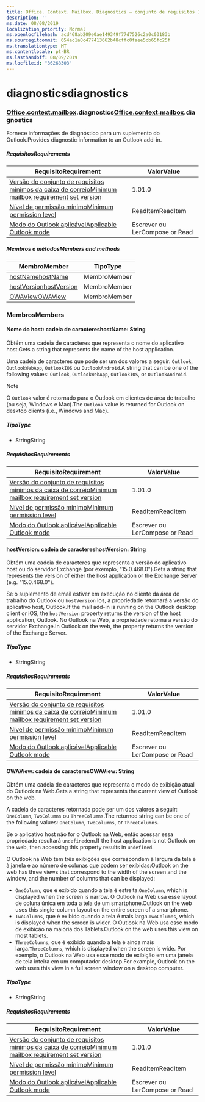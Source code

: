 ```yaml
---
title: Office. Context. Mailbox. Diagnostics – conjunto de requisitos 1,6
description: ''
ms.date: 08/08/2019
localization_priority: Normal
ms.openlocfilehash: acd468ab209e0ae149349f77d7526c2a0c03183b
ms.sourcegitcommit: 654ac1a0c477413662b48cffc0faee5cb65fc25f
ms.translationtype: MT
ms.contentlocale: pt-BR
ms.lasthandoff: 08/09/2019
ms.locfileid: "36268303"
---
```

# <a name="diagnostics"></a><span data-ttu-id="1a295-102">diagnostics</span><span class="sxs-lookup"><span data-stu-id="1a295-102">diagnostics</span></span>

### <a name="officeofficemdcontextofficecontextmdmailboxofficecontextmailboxmddiagnostics"></a><span data-ttu-id="1a295-103">[Office](Office.md)[.context](Office.context.md)[.mailbox](Office.context.mailbox.md).diagnostics</span><span class="sxs-lookup"><span data-stu-id="1a295-103">[Office](Office.md)[.context](Office.context.md)[.mailbox](Office.context.mailbox.md).diagnostics</span></span>

<span data-ttu-id="1a295-104">Fornece informações de diagnóstico para um suplemento do Outlook.</span><span class="sxs-lookup"><span data-stu-id="1a295-104">Provides diagnostic information to an Outlook add-in.</span></span>

##### <a name="requirements"></a><span data-ttu-id="1a295-105">Requisitos</span><span class="sxs-lookup"><span data-stu-id="1a295-105">Requirements</span></span>

|<span data-ttu-id="1a295-106">Requisito</span><span class="sxs-lookup"><span data-stu-id="1a295-106">Requirement</span></span>| <span data-ttu-id="1a295-107">Valor</span><span class="sxs-lookup"><span data-stu-id="1a295-107">Value</span></span>|
|---|---|
|[<span data-ttu-id="1a295-108">Versão do conjunto de requisitos mínimos da caixa de correio</span><span class="sxs-lookup"><span data-stu-id="1a295-108">Minimum mailbox requirement set version</span></span>](/office/dev/add-ins/reference/requirement-sets/outlook-api-requirement-sets)| <span data-ttu-id="1a295-109">1.0</span><span class="sxs-lookup"><span data-stu-id="1a295-109">1.0</span></span>|
|[<span data-ttu-id="1a295-110">Nível de permissão mínimo</span><span class="sxs-lookup"><span data-stu-id="1a295-110">Minimum permission level</span></span>](/outlook/add-ins/understanding-outlook-add-in-permissions)| <span data-ttu-id="1a295-111">ReadItem</span><span class="sxs-lookup"><span data-stu-id="1a295-111">ReadItem</span></span>|
|[<span data-ttu-id="1a295-112">Modo do Outlook aplicável</span><span class="sxs-lookup"><span data-stu-id="1a295-112">Applicable Outlook mode</span></span>](/outlook/add-ins/#extension-points)| <span data-ttu-id="1a295-113">Escrever ou Ler</span><span class="sxs-lookup"><span data-stu-id="1a295-113">Compose or Read</span></span>|

##### <a name="members-and-methods"></a><span data-ttu-id="1a295-114">Membros e métodos</span><span class="sxs-lookup"><span data-stu-id="1a295-114">Members and methods</span></span>

| <span data-ttu-id="1a295-115">Membro</span><span class="sxs-lookup"><span data-stu-id="1a295-115">Member</span></span> | <span data-ttu-id="1a295-116">Tipo</span><span class="sxs-lookup"><span data-stu-id="1a295-116">Type</span></span> |
|--------|------|
| [<span data-ttu-id="1a295-117">hostName</span><span class="sxs-lookup"><span data-stu-id="1a295-117">hostName</span></span>](#hostname-string) | <span data-ttu-id="1a295-118">Membro</span><span class="sxs-lookup"><span data-stu-id="1a295-118">Member</span></span> |
| [<span data-ttu-id="1a295-119">hostVersion</span><span class="sxs-lookup"><span data-stu-id="1a295-119">hostVersion</span></span>](#hostversion-string) | <span data-ttu-id="1a295-120">Membro</span><span class="sxs-lookup"><span data-stu-id="1a295-120">Member</span></span> |
| [<span data-ttu-id="1a295-121">OWAView</span><span class="sxs-lookup"><span data-stu-id="1a295-121">OWAView</span></span>](#owaview-string) | <span data-ttu-id="1a295-122">Membro</span><span class="sxs-lookup"><span data-stu-id="1a295-122">Member</span></span> |

### <a name="members"></a><span data-ttu-id="1a295-123">Membros</span><span class="sxs-lookup"><span data-stu-id="1a295-123">Members</span></span>

#### <a name="hostname-string"></a><span data-ttu-id="1a295-124">Nome do host: cadeia de caracteres</span><span class="sxs-lookup"><span data-stu-id="1a295-124">hostName: String</span></span>

<span data-ttu-id="1a295-125">Obtém uma cadeia de caracteres que representa o nome do aplicativo host.</span><span class="sxs-lookup"><span data-stu-id="1a295-125">Gets a string that represents the name of the host application.</span></span>

<span data-ttu-id="1a295-126">Uma cadeia de caracteres que pode ser um dos valores a seguir: `Outlook`, `OutlookWebApp`, `OutlookIOS` ou `OutlookAndroid`.</span><span class="sxs-lookup"><span data-stu-id="1a295-126">A string that can be one of the following values: `Outlook`, `OutlookWebApp`, `OutlookIOS`, or `OutlookAndroid`.</span></span>

> [!NOTE]
> <span data-ttu-id="1a295-127">O `Outlook` valor é retornado para o Outlook em clientes de área de trabalho (ou seja, Windows e Mac).</span><span class="sxs-lookup"><span data-stu-id="1a295-127">The `Outlook` value is returned for Outlook on desktop clients (i.e., Windows and Mac).</span></span>

##### <a name="type"></a><span data-ttu-id="1a295-128">Tipo</span><span class="sxs-lookup"><span data-stu-id="1a295-128">Type</span></span>

*   <span data-ttu-id="1a295-129">String</span><span class="sxs-lookup"><span data-stu-id="1a295-129">String</span></span>

##### <a name="requirements"></a><span data-ttu-id="1a295-130">Requisitos</span><span class="sxs-lookup"><span data-stu-id="1a295-130">Requirements</span></span>

|<span data-ttu-id="1a295-131">Requisito</span><span class="sxs-lookup"><span data-stu-id="1a295-131">Requirement</span></span>| <span data-ttu-id="1a295-132">Valor</span><span class="sxs-lookup"><span data-stu-id="1a295-132">Value</span></span>|
|---|---|
|[<span data-ttu-id="1a295-133">Versão do conjunto de requisitos mínimos da caixa de correio</span><span class="sxs-lookup"><span data-stu-id="1a295-133">Minimum mailbox requirement set version</span></span>](/office/dev/add-ins/reference/requirement-sets/outlook-api-requirement-sets)| <span data-ttu-id="1a295-134">1.0</span><span class="sxs-lookup"><span data-stu-id="1a295-134">1.0</span></span>|
|[<span data-ttu-id="1a295-135">Nível de permissão mínimo</span><span class="sxs-lookup"><span data-stu-id="1a295-135">Minimum permission level</span></span>](/outlook/add-ins/understanding-outlook-add-in-permissions)| <span data-ttu-id="1a295-136">ReadItem</span><span class="sxs-lookup"><span data-stu-id="1a295-136">ReadItem</span></span>|
|[<span data-ttu-id="1a295-137">Modo do Outlook aplicável</span><span class="sxs-lookup"><span data-stu-id="1a295-137">Applicable Outlook mode</span></span>](/outlook/add-ins/#extension-points)| <span data-ttu-id="1a295-138">Escrever ou Ler</span><span class="sxs-lookup"><span data-stu-id="1a295-138">Compose or Read</span></span>|

#### <a name="hostversion-string"></a><span data-ttu-id="1a295-139">hostVersion: cadeia de caracteres</span><span class="sxs-lookup"><span data-stu-id="1a295-139">hostVersion: String</span></span>

<span data-ttu-id="1a295-140">Obtém uma cadeia de caracteres que representa a versão do aplicativo host ou do servidor Exchange (por exemplo, "15.0.468.0").</span><span class="sxs-lookup"><span data-stu-id="1a295-140">Gets a string that represents the version of either the host application or the Exchange Server (e.g. "15.0.468.0").</span></span>

<span data-ttu-id="1a295-141">Se o suplemento de email estiver em execução no cliente da área de trabalho do Outlook ou `hostVersion` Ios, a propriedade retornará a versão do aplicativo host, Outlook.</span><span class="sxs-lookup"><span data-stu-id="1a295-141">If the mail add-in is running on the Outlook desktop client or iOS, the `hostVersion` property returns the version of the host application, Outlook.</span></span> <span data-ttu-id="1a295-142">No Outlook na Web, a propriedade retorna a versão do servidor Exchange.</span><span class="sxs-lookup"><span data-stu-id="1a295-142">In Outlook on the web, the property returns the version of the Exchange Server.</span></span>

##### <a name="type"></a><span data-ttu-id="1a295-143">Tipo</span><span class="sxs-lookup"><span data-stu-id="1a295-143">Type</span></span>

*   <span data-ttu-id="1a295-144">String</span><span class="sxs-lookup"><span data-stu-id="1a295-144">String</span></span>

##### <a name="requirements"></a><span data-ttu-id="1a295-145">Requisitos</span><span class="sxs-lookup"><span data-stu-id="1a295-145">Requirements</span></span>

|<span data-ttu-id="1a295-146">Requisito</span><span class="sxs-lookup"><span data-stu-id="1a295-146">Requirement</span></span>| <span data-ttu-id="1a295-147">Valor</span><span class="sxs-lookup"><span data-stu-id="1a295-147">Value</span></span>|
|---|---|
|[<span data-ttu-id="1a295-148">Versão do conjunto de requisitos mínimos da caixa de correio</span><span class="sxs-lookup"><span data-stu-id="1a295-148">Minimum mailbox requirement set version</span></span>](/office/dev/add-ins/reference/requirement-sets/outlook-api-requirement-sets)| <span data-ttu-id="1a295-149">1.0</span><span class="sxs-lookup"><span data-stu-id="1a295-149">1.0</span></span>|
|[<span data-ttu-id="1a295-150">Nível de permissão mínimo</span><span class="sxs-lookup"><span data-stu-id="1a295-150">Minimum permission level</span></span>](/outlook/add-ins/understanding-outlook-add-in-permissions)| <span data-ttu-id="1a295-151">ReadItem</span><span class="sxs-lookup"><span data-stu-id="1a295-151">ReadItem</span></span>|
|[<span data-ttu-id="1a295-152">Modo do Outlook aplicável</span><span class="sxs-lookup"><span data-stu-id="1a295-152">Applicable Outlook mode</span></span>](/outlook/add-ins/#extension-points)| <span data-ttu-id="1a295-153">Escrever ou Ler</span><span class="sxs-lookup"><span data-stu-id="1a295-153">Compose or Read</span></span>|

#### <a name="owaview-string"></a><span data-ttu-id="1a295-154">OWAView: cadeia de caracteres</span><span class="sxs-lookup"><span data-stu-id="1a295-154">OWAView: String</span></span>

<span data-ttu-id="1a295-155">Obtém uma cadeia de caracteres que representa o modo de exibição atual do Outlook na Web.</span><span class="sxs-lookup"><span data-stu-id="1a295-155">Gets a string that represents the current view of Outlook on the web.</span></span>

<span data-ttu-id="1a295-156">A cadeia de caracteres retornada pode ser um dos valores a seguir: `OneColumn`, `TwoColumns` ou `ThreeColumns`.</span><span class="sxs-lookup"><span data-stu-id="1a295-156">The returned string can be one of the following values: `OneColumn`, `TwoColumns`, or `ThreeColumns`.</span></span>

<span data-ttu-id="1a295-157">Se o aplicativo host não for o Outlook na Web, então acessar essa propriedade resultará `undefined`em.</span><span class="sxs-lookup"><span data-stu-id="1a295-157">If the host application is not Outlook on the web, then accessing this property results in `undefined`.</span></span>

<span data-ttu-id="1a295-158">O Outlook na Web tem três exibições que correspondem à largura da tela e à janela e ao número de colunas que podem ser exibidas:</span><span class="sxs-lookup"><span data-stu-id="1a295-158">Outlook on the web has three views that correspond to the width of the screen and the window, and the number of columns that can be displayed:</span></span>

*   <span data-ttu-id="1a295-159">`OneColumn`, que é exibido quando a tela é estreita.</span><span class="sxs-lookup"><span data-stu-id="1a295-159">`OneColumn`, which is displayed when the screen is narrow.</span></span> <span data-ttu-id="1a295-160">O Outlook na Web usa esse layout de coluna única em toda a tela de um smartphone.</span><span class="sxs-lookup"><span data-stu-id="1a295-160">Outlook on the web uses this single-column layout on the entire screen of a smartphone.</span></span>
*   <span data-ttu-id="1a295-161">`TwoColumns`, que é exibido quando a tela é mais larga.</span><span class="sxs-lookup"><span data-stu-id="1a295-161">`TwoColumns`, which is displayed when the screen is wider.</span></span> <span data-ttu-id="1a295-162">O Outlook na Web usa esse modo de exibição na maioria dos Tablets.</span><span class="sxs-lookup"><span data-stu-id="1a295-162">Outlook on the web uses this view on most tablets.</span></span>
*   <span data-ttu-id="1a295-163">`ThreeColumns`, que é exibido quando a tela é ainda mais larga.</span><span class="sxs-lookup"><span data-stu-id="1a295-163">`ThreeColumns`, which is displayed when the screen is wide.</span></span> <span data-ttu-id="1a295-164">Por exemplo, o Outlook na Web usa esse modo de exibição em uma janela de tela inteira em um computador desktop.</span><span class="sxs-lookup"><span data-stu-id="1a295-164">For example, Outlook on the web uses this view in a full screen window on a desktop computer.</span></span>

##### <a name="type"></a><span data-ttu-id="1a295-165">Tipo</span><span class="sxs-lookup"><span data-stu-id="1a295-165">Type</span></span>

*   <span data-ttu-id="1a295-166">String</span><span class="sxs-lookup"><span data-stu-id="1a295-166">String</span></span>

##### <a name="requirements"></a><span data-ttu-id="1a295-167">Requisitos</span><span class="sxs-lookup"><span data-stu-id="1a295-167">Requirements</span></span>

|<span data-ttu-id="1a295-168">Requisito</span><span class="sxs-lookup"><span data-stu-id="1a295-168">Requirement</span></span>| <span data-ttu-id="1a295-169">Valor</span><span class="sxs-lookup"><span data-stu-id="1a295-169">Value</span></span>|
|---|---|
|[<span data-ttu-id="1a295-170">Versão do conjunto de requisitos mínimos da caixa de correio</span><span class="sxs-lookup"><span data-stu-id="1a295-170">Minimum mailbox requirement set version</span></span>](/office/dev/add-ins/reference/requirement-sets/outlook-api-requirement-sets)| <span data-ttu-id="1a295-171">1.0</span><span class="sxs-lookup"><span data-stu-id="1a295-171">1.0</span></span>|
|[<span data-ttu-id="1a295-172">Nível de permissão mínimo</span><span class="sxs-lookup"><span data-stu-id="1a295-172">Minimum permission level</span></span>](/outlook/add-ins/understanding-outlook-add-in-permissions)| <span data-ttu-id="1a295-173">ReadItem</span><span class="sxs-lookup"><span data-stu-id="1a295-173">ReadItem</span></span>|
|[<span data-ttu-id="1a295-174">Modo do Outlook aplicável</span><span class="sxs-lookup"><span data-stu-id="1a295-174">Applicable Outlook mode</span></span>](/outlook/add-ins/#extension-points)| <span data-ttu-id="1a295-175">Escrever ou Ler</span><span class="sxs-lookup"><span data-stu-id="1a295-175">Compose or Read</span></span>|
